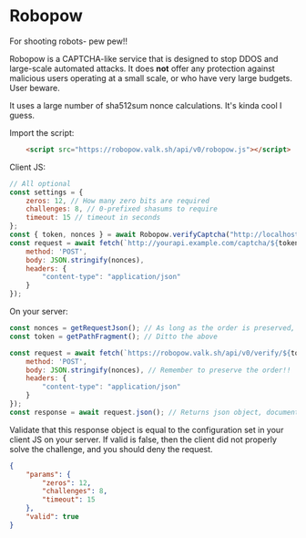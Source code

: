 # Robopow

For shooting robots- pew pew!!

Robopow is a CAPTCHA-like service that is designed to stop 
DDOS and large-scale automated attacks. It does **not** offer any
protection against malicious users operating at a small scale, or 
who have very large budgets. User beware.

It uses a large number of sha512sum nonce calculations. It's kinda cool I guess.

Import the script:

```html
    <script src="https://robopow.valk.sh/api/v0/robopow.js"></script>
```

Client JS:

```js
// All optional
const settings = {
    zeros: 12, // How many zero bits are required
    challenges: 8, // 0-prefixed shasums to require
    timeout: 15 // timeout in seconds
};
const { token, nonces } = await Robopow.verifyCaptcha("http://localhost:8080/api");
const request = await fetch(`http://yourapi.example.com/captcha/${token}`, {
    method: 'POST',
    body: JSON.stringify(nonces),
    headers: {
        "content-type": "application/json"
    }
});
```

On your server:

```js
const nonces = getRequestJson(); // As long as the order is preserved, you can transmit the nonce list to your server however you want
const token = getPathFragment(); // Ditto the above

const request = await fetch(`https://robopow.valk.sh/api/v0/verify/${token}`, {
    method: 'POST',
    body: JSON.stringify(nonces), // Remember to preserve the order!!
    headers: {
        "content-type": "application/json"
    }
});
const response = await request.json(); // Returns json object, documented below
```

Validate that this response object is equal to the 
configuration set in your client JS on your server.
If valid is false, then the client did not properly
solve the challenge, and you should deny the request.

```json
{
    "params": {
        "zeros": 12,
        "challenges": 8,
        "timeout": 15
    },
    "valid": true
}
```